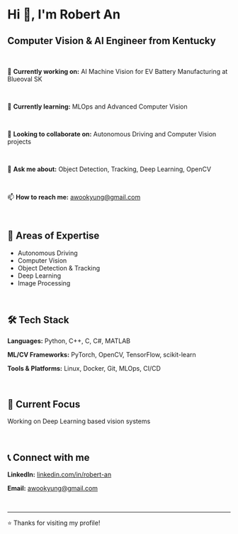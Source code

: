 # Hi 👋, I'm Robert An

## Computer Vision & AI Engineer from Kentucky

<br>

🔭 **Currently working on:** AI Machine Vision for EV Battery Manufacturing at Blueoval SK

<br>

🌱 **Currently learning:** MLOps and Advanced Computer Vision

<br>

👯 **Looking to collaborate on:** Autonomous Driving and Computer Vision projects

<br>

💬 **Ask me about:** Object Detection, Tracking, Deep Learning, OpenCV

<br>

📫 **How to reach me:** awookyung@gmail.com

<br>

## 🚗 Areas of Expertise

- Autonomous Driving
- Computer Vision  
- Object Detection & Tracking
- Deep Learning
- Image Processing

<br>

## 🛠️ Tech Stack

**Languages:** Python, C++, C, C#, MATLAB

**ML/CV Frameworks:** PyTorch, OpenCV, TensorFlow, scikit-learn

**Tools & Platforms:** Linux, Docker, Git, MLOps, CI/CD

<br>

## 🎯 Current Focus

Working on Deep Learning based vision systems  

<br>

## 📞 Connect with me

**LinkedIn:** [linkedin.com/in/robert-an](https://linkedin.com/in/robert-an)

**Email:** awookyung@gmail.com

<br>

---
⭐ Thanks for visiting my profile!
